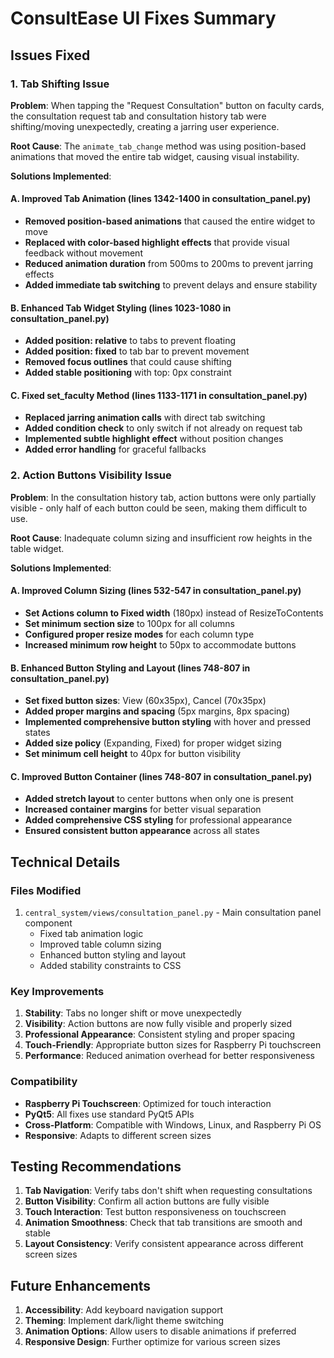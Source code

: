 # ConsultEase UI Fixes Summary

## Issues Fixed

### 1. Tab Shifting Issue
**Problem**: When tapping the "Request Consultation" button on faculty cards, the consultation request tab and consultation history tab were shifting/moving unexpectedly, creating a jarring user experience.

**Root Cause**: The `animate_tab_change` method was using position-based animations that moved the entire tab widget, causing visual instability.

**Solutions Implemented**:

#### A. Improved Tab Animation (lines 1342-1400 in consultation_panel.py)
- **Removed position-based animations** that caused the entire widget to move
- **Replaced with color-based highlight effects** that provide visual feedback without movement
- **Reduced animation duration** from 500ms to 200ms to prevent jarring effects
- **Added immediate tab switching** to prevent delays and ensure stability

#### B. Enhanced Tab Widget Styling (lines 1023-1080 in consultation_panel.py)
- **Added position: relative** to tabs to prevent floating
- **Added position: fixed** to tab bar to prevent movement
- **Removed focus outlines** that could cause shifting
- **Added stable positioning** with top: 0px constraint

#### C. Fixed set_faculty Method (lines 1133-1171 in consultation_panel.py)
- **Replaced jarring animation calls** with direct tab switching
- **Added condition check** to only switch if not already on request tab
- **Implemented subtle highlight effect** without position changes
- **Added error handling** for graceful fallbacks

### 2. Action Buttons Visibility Issue
**Problem**: In the consultation history tab, action buttons were only partially visible - only half of each button could be seen, making them difficult to use.

**Root Cause**: Inadequate column sizing and insufficient row heights in the table widget.

**Solutions Implemented**:

#### A. Improved Column Sizing (lines 532-547 in consultation_panel.py)
- **Set Actions column to Fixed width** (180px) instead of ResizeToContents
- **Set minimum section size** to 100px for all columns
- **Configured proper resize modes** for each column type
- **Increased minimum row height** to 50px to accommodate buttons

#### B. Enhanced Button Styling and Layout (lines 748-807 in consultation_panel.py)
- **Set fixed button sizes**: View (60x35px), Cancel (70x35px)
- **Added proper margins and spacing** (5px margins, 8px spacing)
- **Implemented comprehensive button styling** with hover and pressed states
- **Added size policy** (Expanding, Fixed) for proper widget sizing
- **Set minimum cell height** to 40px for button visibility

#### C. Improved Button Container (lines 748-807 in consultation_panel.py)
- **Added stretch layout** to center buttons when only one is present
- **Increased container margins** for better visual separation
- **Added comprehensive CSS styling** for professional appearance
- **Ensured consistent button appearance** across all states

## Technical Details

### Files Modified
1. `central_system/views/consultation_panel.py` - Main consultation panel component
   - Fixed tab animation logic
   - Improved table column sizing
   - Enhanced button styling and layout
   - Added stability constraints to CSS

### Key Improvements
1. **Stability**: Tabs no longer shift or move unexpectedly
2. **Visibility**: Action buttons are now fully visible and properly sized
3. **Professional Appearance**: Consistent styling and proper spacing
4. **Touch-Friendly**: Appropriate button sizes for Raspberry Pi touchscreen
5. **Performance**: Reduced animation overhead for better responsiveness

### Compatibility
- **Raspberry Pi Touchscreen**: Optimized for touch interaction
- **PyQt5**: All fixes use standard PyQt5 APIs
- **Cross-Platform**: Compatible with Windows, Linux, and Raspberry Pi OS
- **Responsive**: Adapts to different screen sizes

## Testing Recommendations

1. **Tab Navigation**: Verify tabs don't shift when requesting consultations
2. **Button Visibility**: Confirm all action buttons are fully visible
3. **Touch Interaction**: Test button responsiveness on touchscreen
4. **Animation Smoothness**: Check that tab transitions are smooth and stable
5. **Layout Consistency**: Verify consistent appearance across different screen sizes

## Future Enhancements

1. **Accessibility**: Add keyboard navigation support
2. **Theming**: Implement dark/light theme switching
3. **Animation Options**: Allow users to disable animations if preferred
4. **Responsive Design**: Further optimize for various screen sizes 